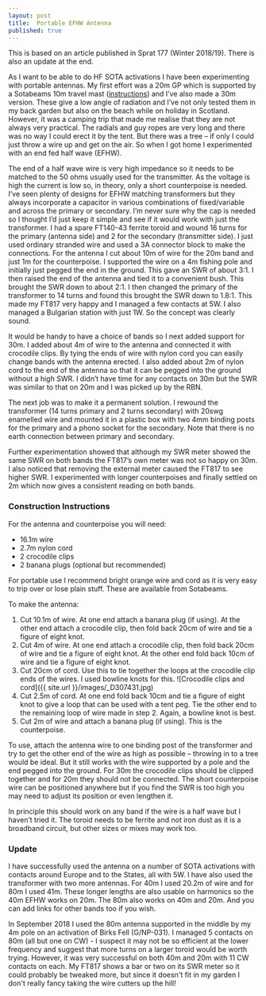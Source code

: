 ```yaml
---
layout: post
title:  Portable EFHW Antenna
published: true
---
```


This is based on an article published in Sprat 177 (Winter 2018/19). There is also an update at the end.


As I want to be able to do HF SOTA activations I have been experimenting with portable antennas. My first effort was a 20m GP which is 
supported by a Sotabeams 10m travel mast ([instructions](https://www.sotabeams.co.uk/content/20m%20GP%20Instructions.pdf)) and I’ve
also made a 30m version. These give a low angle of radiation and I’ve not only tested them in my back garden but also on the beach while
on holiday in Scotland. However, it was a camping trip that made me realise that they are not always very practical. The radials and guy
ropes are very long and there was no way I could erect it by the tent. But there was a tree – if only I could just throw a wire up and
get on the air. So when I got home I experimented with an end fed half wave (EFHW).

The end of a half wave wire is very high impedance so it needs to be matched to the 50 ohms usually used for the transmitter.
As the voltage is high the current is low so, in theory, only a short counterpoise is needed. I’ve seen plenty of designs for EFHW
matching transformers but they always incorporate a capacitor in various combinations of fixed/variable and across the primary or
secondary. I’m never sure why the cap is needed so I thought I’d just keep it simple and see if it would work with just the transformer.
I had a spare FT140-43 ferrite toroid and wound 16 turns for the primary (antenna side) and 2 for the secondary (transmitter side).
I just used ordinary stranded wire and used a 3A connector block to make the connections. For the antenna I cut about 10m of wire for
the 20m band and just 1m for the counterpoise. I supported the wire on a 4m fishing pole and initially just pegged the end in the ground.
This gave an SWR of about 3:1. I then raised the end of the antenna and tied it to a convenient bush. This brought the SWR down to about
2:1. I then changed the primary of the transformer to 14 turns and found this brought the SWR down to 1.8:1. This made my FT817 very
happy and I managed a few contacts at 5W. I also managed a Bulgarian station with just 1W. So the concept was clearly sound.

It would be handy to have a choice of bands so I next added support for 30m. I added  about 4m of wire to the antenna and connected it
with crocodile clips. By tying the ends of wire with nylon cord you can easily change bands with the antenna erected. I also added about
2m of nylon cord to the end of the antenna so that it can be pegged into the ground without a high SWR. I didn’t have time for any
contacts on 30m but the SWR was similar to that on 20m and I was picked up by the RBN.

The next job was to make it a permanent solution. I rewound the transformer (14 turns primary and 2 turns secondary) with 20swg enamelled
wire and mounted it in a plastic box with two 4mm binding posts for the primary and a phono socket for the secondary. Note that there is
no earth connection between primary and secondary.

Further experimentation showed that although my SWR meter showed the same SWR on both bands the FT817’s own meter was not so happy on 
30m. I also noticed that removing the external meter caused the FT817 to see higher SWR. I experimented with longer counterpoises and
finally settled on 2m which now gives a consistent reading on both bands.

### Construction Instructions

For the antenna and counterpoise you will need:
* 16.1m wire
* 2.7m nylon cord
* 2 crocodile clips
* 2 banana plugs (optional but recommended)

For portable use I recommend bright orange wire and cord as it is very easy to trip over or lose plain stuff. These are available from
Sotabeams.

To make the antenna:
1. Cut 10.1m of wire. At one end attach a banana plug (if using). At the other end attach a crocodile clip, then fold back 20cm of
wire and tie a figure of eight knot. 
2. Cut 4m of wire. At one end attach a crocodile clip, then fold back 20cm of wire and tie a figure of eight knot. At the other end
fold back 10cm of wire and tie a figure of eight knot.
3. Cut 20cm of cord. Use this to tie together the loops at the crocodile clip ends of the wires. I used bowline knots for this.
![Crocodile clips and cord]({{ site.url }}/images/_D307431.jpg)
4. Cut 2.5m of cord. At one end fold back 10cm and tie a figure of eight knot to give a loop that can be used with a tent peg. 
Tie the other end to the remaining loop of wire made in step 2. Again, a bowline knot is best.
5. Cut 2m of wire and attach a banana plug (if using). This is the counterpoise.

To use, attach the antenna wire to one binding post of the transformer and try to get the other end of the wire as high as possible –
throwing in to a tree would be ideal. But it still works with the wire supported by a pole and the end pegged into the ground.
For 30m the crocodile clips should be clipped together and for 20m they should not be connected. The short counterpoise wire can be
positioned anywhere but if you find the SWR is too high you may need to adjust its position or even lengthen it.

In principle this should work on any band if the wire is a half wave but I haven’t tried it. The toroid needs to be ferrite and not
iron dust as it is a broadband circuit, but other sizes or mixes may work too.

### Update

 I have successfully used the antenna on a number of SOTA activations with contacts around Europe and to the States, all with 5W.
 I have also used the transformer with two more antennas. For 40m I used 20.2m of wire and for 80m I used 41m. These longer lengths
 are also usable on harmonics so the 40m EFHW works on 20m. The 80m also works on 40m and 20m. And you can add links for other bands too
 if you wish.

In September 2018 I used the 80m antenna supported in the middle by my 4m pole on an activation of Birks Fell (G/NP-031).
I managed 5 contacts on 80m (all but one
on CW) - I suspect it may not be so efficient at the lower frequency and suggest that more turns on a larger toroid would be worth 
trying. However, it was very successful on both 40m and 20m with 11 CW contacts on each. My FT817 shows a bar or two on its SWR meter
so it could probably be tweaked more, but since it doesn't fit in my garden I don't really fancy taking the wire cutters up the hill!
